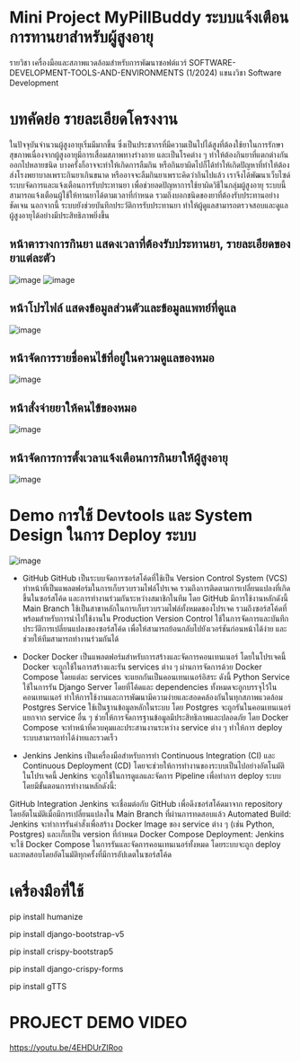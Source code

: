 #  Mini Project MyPillBuddy ระบบแจ้งเตือนการทานยาสำหรับผู้สูงอายุ
รายวิชา เครื่องมือและสภาพแวดล้อมสําหรับการพัฒนาซอฟต์แวร์ SOFTWARE-DEVELOPMENT-TOOLS-AND-ENVIRONMENTS (1/2024) แขนงวิชา Software Development

# บทคัดย่อ รายละเอียดโครงงาน
  ในปัจจุบันจำนวนผู้สูงอายุเริ่มมีมากขึ้น ซึ่งเป็นประชากรที่มีความเป็นไปได้สูงที่ต้องใช้ยาในการรักษาสุขภาพเนื่องจากผู้สูงอายุมีการเสื่อมสภาพทางร่างกาย และเป็นโรคต่าง ๆ ทำให้ต้องกินยาที่แตกต่างกันออกไปหลายชนิด บางครั้งก็อาจจะทำให้เกิดการลืมกิน หรือกินยาผิดไปก็ได้ทำให้เกิดปัญหาที่ทำให้ต้องส่งโรงพยาบาลเพราะกินยาเกินขนาด หรืออาจจะลืมกินยาเพราะคิดว่ากินไปแล้ว
  เราจึงได้พัฒนาเว็บไซด์ระบบจัดการและแจ้งเตือนการรับประทานยา เพื่อช่วยลดปัญหาการใช้ยาผิดวิธีในกลุ่มผู้สูงอายุ ระบบนี้สามารถแจ้งเตือนผู้ใช้ให้ทานยาได้ตามเวลาที่กำหนด รวมถึงบอกชนิดของยาที่ต้องรับประทานอย่างชัดเจน นอกจากนี้ ระบบยังช่วยบันทึกประวัติการรับประทานยา ทำให้ผู้ดูแลสามารถตรวจสอบและดูแลผู้สูงอายุได้อย่างมีประสิทธิภาพยิ่งขึ้น

  
## หน้าตารางการกินยา แสดงเวลาที่ต้องรับประทานยา, รายละเอียดของยาแต่ละตัว

![image](https://github.com/user-attachments/assets/2434cbc1-40a6-4b16-96b2-ba05bd0ac900)
![image](https://github.com/user-attachments/assets/ae09e59b-0f19-43aa-8064-954a7f35ffe0)

## หน้าโปรไฟล์ แสดงข้อมูลส่วนตัวและข้อมูลแพทย์ที่ดูแล

![image](https://github.com/user-attachments/assets/e55a82cc-8cf5-4480-b9f0-2b389362d699)

## หน้าจัดการรายชื่อคนไข้ที่อยู่ในความดูแลของหมอ


![image](https://github.com/user-attachments/assets/4e870057-2798-4f49-984e-47ccb8ca028e)


## หน้าสั่งจ่ายยาให้คนไข้ของหมอ

![image](https://github.com/user-attachments/assets/4011e504-c32b-4a74-ad50-25af7773f1b1)


## หน้าจัดการการตั้งเวลาแจ้งเตือนการกินยาให้ผู้สูงอายุ

![image](https://github.com/user-attachments/assets/29c84eab-815f-4224-b2ff-8d88e48a24a9)


# Demo การใช้ Devtools และ System Design ในการ Deploy ระบบ
![image](https://github.com/user-attachments/assets/93ec13cc-08d3-4aa7-a017-4024613b51b7)


- GitHub
GitHub เป็นระบบจัดการซอร์สโค้ดที่ใช้เป็น Version Control System (VCS) ทำหน้าที่เป็นแพลตฟอร์มในการเก็บรวบรวมไฟล์โปรเจค รวมถึงการติดตามการเปลี่ยนแปลงที่เกิดขึ้นในซอร์สโค้ด และการทำงานร่วมกันระหว่างสมาชิกในทีม โดย GitHub มีการใช้งานหลักดังนี้
Main Branch ใช้เป็นสาขาหลักในการเก็บรวบรวมไฟล์ทั้งหมดของโปรเจค รวมถึงซอร์สโค้ดที่พร้อมสำหรับการนำไปใช้งานใน Production
Version Control ใช้ในการจัดการและบันทึกประวัติการเปลี่ยนแปลงของซอร์สโค้ด เพื่อให้สามารถย้อนกลับไปยังเวอร์ชันก่อนหน้าได้ง่าย และช่วยให้ทีมสามารถทำงานร่วมกันได้
 
- Docker
Docker เป็นแพลตฟอร์มสำหรับการสร้างและจัดการคอนเทนเนอร์ โดยในโปรเจคนี้ Docker จะถูกใช้ในการสร้างและรัน services ต่าง ๆ ผ่านการจัดการด้วย Docker Compose โดยแต่ละ services จะแยกกันเป็นคอนเทนเนอร์อิสระ ดังนี้
Python Service ใช้ในการรัน Django Server โดยที่โค้ดและ dependencies ทั้งหมดจะถูกบรรจุไว้ในคอนเทนเนอร์ ทำให้การใช้งานและการพัฒนามีความง่ายและสอดคล้องกันในทุกสภาพแวดล้อม
Postgres Service ใช้เป็นฐานข้อมูลหลักในระบบ โดย Postgres จะถูกรันในคอนเทนเนอร์แยกจาก service อื่น ๆ ช่วยให้การจัดการฐานข้อมูลมีประสิทธิภาพและปลอดภัย
โดย Docker Compose จะทำหน้าที่ควบคุมและประสานงานระหว่าง service ต่าง ๆ ทำให้การ deploy ระบบสามารถทำได้ง่ายและรวดเร็ว

- Jenkins
Jenkins เป็นเครื่องมือสำหรับการทำ Continuous Integration (CI) และ Continuous Deployment (CD) โดยจะช่วยให้การทำงานของระบบเป็นไปอย่างอัตโนมัติ ในโปรเจคนี้ Jenkins จะถูกใช้ในการดูแลและจัดการ Pipeline เพื่อทำการ deploy ระบบ โดยมีขั้นตอนการทำงานหลักดังนี้:

GitHub Integration Jenkins จะเชื่อมต่อกับ GitHub เพื่อดึงซอร์สโค้ดมาจาก repository โดยอัตโนมัติเมื่อมีการเปลี่ยนแปลงใน Main Branch ที่ผ่านการทดสอบแล้ว
Automated Build: Jenkins จะทำการรันคำสั่งเพื่อสร้าง Docker Image ของ service ต่าง ๆ (เช่น Python, Postgres) และเก็บเป็น version ที่กำหนด
Docker Compose Deployment: Jenkins จะใช้ Docker Compose ในการรันและจัดการคอนเทนเนอร์ทั้งหมด โดยระบบจะถูก deploy และทดสอบโดยอัตโนมัติทุกครั้งที่มีการอัปเดตในซอร์สโค้ด


# เครื่องมือที่ใช้ 
pip install humanize

pip install django-bootstrap-v5

pip install crispy-bootstrap5

pip install django-crispy-forms

pip install gTTS


# PROJECT DEMO VIDEO
https://youtu.be/4EHDUrZIRoo

